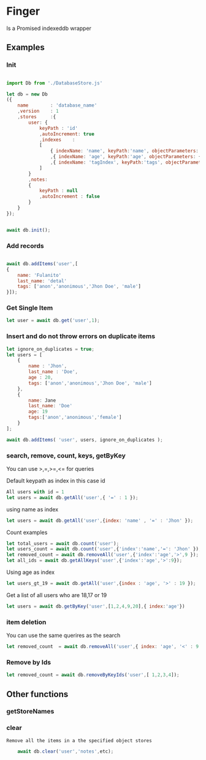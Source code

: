 # Finger

Is a Promised indexeddb wrapper

## Examples

### Init


```javascript

import Db from './DatabaseStore.js'

let db = new Db
({
	name		: 'database_name'
	,version	: 1
	,stores		:{
		user: {
			keyPath	: 'id'
			,autoIncrement: true
			,indexes	:
			[
				{ indexName: 'name', keyPath:'name', objectParameters: { unique : false, multiEntry: false, locale: 'auto'  } }
				,{ indexName: 'age', keyPath:'age', objectParameters: { unique : false, multiEntry: false, locale: 'auto'  } }
				,{ indexName: 'tagIndex', keyPath:'tags', objectParameters: { unique : false, multiEntry: true , locale: 'auto'  } }
			]
		}
		,notes:
		{
			keyPath : null
			,autoIncrement : false
		}
	}
});


await db.init();
```

### Add records

```javascript

await db.addItems('user',[
{
	name: 'Fulanito'
	last_name: 'detal'
	tags: ['anon','anonimous','Jhon Doe', 'male']
}]);
```
### Get Single Item
```javascript
let user = await db.get('user',1);

```

### Insert and do not throw errors on duplicate items

```javascript
let ignore_on_duplicates = true;
let users = [
	{
		name : 'Jhon',
		last_name : 'Doe',
		age : 20,
		tags: ['anon','anonimous','Jhon Doe', 'male']
	},
	{
		name: Jane
		last_name: 'Doe'
		age: 19
		tags:['anon','anonimous','female']
	}
];

await db.addItems( 'user', users, ignore_on_duplicates );
```

### search, remove, count, keys, getByKey

You can use >,=,>=,<= for queries

Default keypath as index in this case id
```javascript
All users with id = 1
let users = await db.getAll('user',{ '=' : 1 });
```
using name as index

```javascript
let users = await db.getAll('user',{index: 'name' , '=' : 'Jhon' });
```

Count examples
```javascript
let total_users = await db.count('user');
let users_count = await db.count('user',{'index':'name','=': 'Jhon' });
let removed_count = await db.removeAll('user',{'index':'age','>',9 });
let all_ids = await db.getAllKeys('user',{'index':'age','>':9});
```

Using age as index

```javascript
let users_gt_19 = await db.getAll('user',{index : 'age', '>' : 19 });
```

Get a list of all users who are 18,17 or 19

```javascript
let users = await db.getByKey('user',[1,2,4,9,20],{ index:'age'})

```


### item deletion

You can use the same querires as the search

```javascript
let removed_count  = await db.removeAll('user',{ index: 'age', '<' : 9 });
```

### Remove by Ids

```javascript
let removed_count = await db.removeByKeyIds('user',[ 1,2,3,4]);

```

## Other functions
### getStoreNames
### clear
	Remove all the items in a the specified object stores

```javascript
	await db.clear('user','notes',etc);
```
